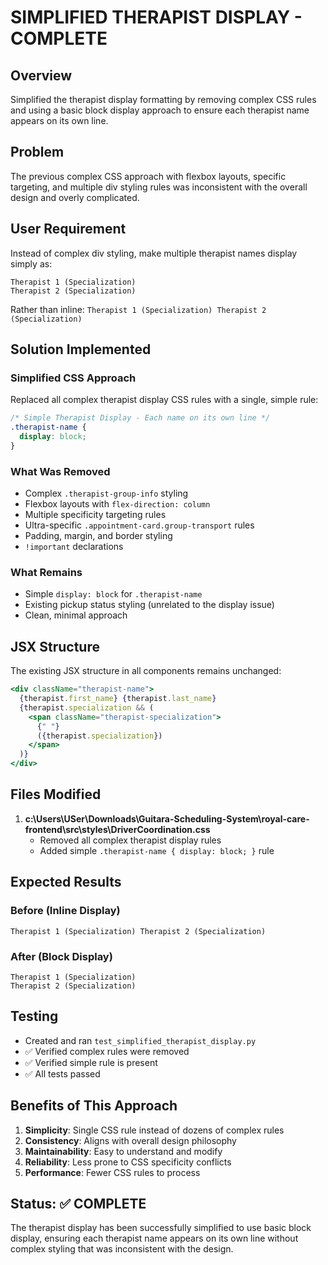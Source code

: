 # SIMPLIFIED THERAPIST DISPLAY - COMPLETE

## Overview

Simplified the therapist display formatting by removing complex CSS rules and using a basic block display approach to ensure each therapist name appears on its own line.

## Problem

The previous complex CSS approach with flexbox layouts, specific targeting, and multiple div styling rules was inconsistent with the overall design and overly complicated.

## User Requirement

Instead of complex div styling, make multiple therapist names display simply as:

```
Therapist 1 (Specialization)
Therapist 2 (Specialization)
```

Rather than inline: `Therapist 1 (Specialization) Therapist 2 (Specialization)`

## Solution Implemented

### Simplified CSS Approach

Replaced all complex therapist display CSS rules with a single, simple rule:

```css
/* Simple Therapist Display - Each name on its own line */
.therapist-name {
  display: block;
}
```

### What Was Removed

- Complex `.therapist-group-info` styling
- Flexbox layouts with `flex-direction: column`
- Multiple specificity targeting rules
- Ultra-specific `.appointment-card.group-transport` rules
- Padding, margin, and border styling
- `!important` declarations

### What Remains

- Simple `display: block` for `.therapist-name`
- Existing pickup status styling (unrelated to the display issue)
- Clean, minimal approach

## JSX Structure

The existing JSX structure in all components remains unchanged:

```jsx
<div className="therapist-name">
  {therapist.first_name} {therapist.last_name}
  {therapist.specialization && (
    <span className="therapist-specialization">
      {" "}
      ({therapist.specialization})
    </span>
  )}
</div>
```

## Files Modified

1. **c:\Users\USer\Downloads\Guitara-Scheduling-System\royal-care-frontend\src\styles\DriverCoordination.css**
   - Removed all complex therapist display rules
   - Added simple `.therapist-name { display: block; }` rule

## Expected Results

### Before (Inline Display)

```
Therapist 1 (Specialization) Therapist 2 (Specialization)
```

### After (Block Display)

```
Therapist 1 (Specialization)
Therapist 2 (Specialization)
```

## Testing

- Created and ran `test_simplified_therapist_display.py`
- ✅ Verified complex rules were removed
- ✅ Verified simple rule is present
- ✅ All tests passed

## Benefits of This Approach

1. **Simplicity**: Single CSS rule instead of dozens of complex rules
2. **Consistency**: Aligns with overall design philosophy
3. **Maintainability**: Easy to understand and modify
4. **Reliability**: Less prone to CSS specificity conflicts
5. **Performance**: Fewer CSS rules to process

## Status: ✅ COMPLETE

The therapist display has been successfully simplified to use basic block display, ensuring each therapist name appears on its own line without complex styling that was inconsistent with the design.
